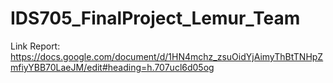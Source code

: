 # IDS705_FinalProject_Lemur_Team

Link Report:
https://docs.google.com/document/d/1HN4mchz_zsuOidYjAimyThBtTNHpZmfiyYBB70LaeJM/edit#heading=h.707ucl6d05og
